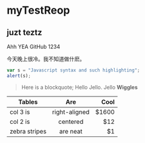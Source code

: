 # myTestReop
## juzt teztz
Ahh YEA GitHub 1234

今天晚上很冷。我不知道做什麽。

```javascript
var s = "Javascript syntax and such highlighting";
alert(s);
```

> Here is a blockquote;
> Hello Jello. Jello **Wiggles**

| Tables        | Are           | Cool  |
| ------------- |:-------------:| -----:|
| col 3 is      | right-aligned | $1600 |
| col 2 is      | centered      |   $12 |
| zebra stripes | are neat      |    $1 |
